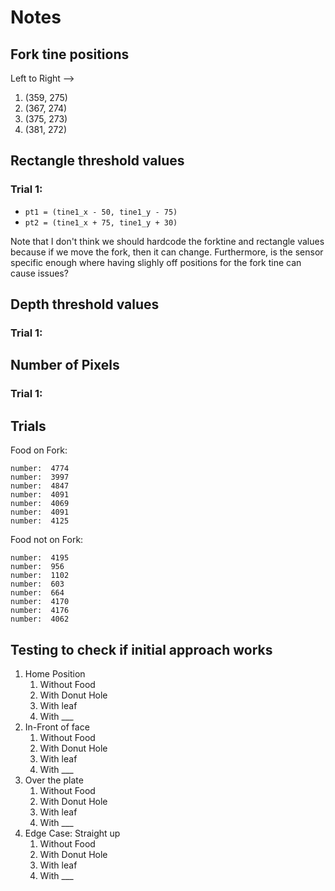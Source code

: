 # Notes
## Fork tine positions
Left to Right -->
1. (359, 275)
2. (367, 274)
3. (375, 273)
4. (381, 272)

## Rectangle threshold values
### Trial 1:
* `pt1 = (tine1_x - 50, tine1_y - 75)`
* `pt2 = (tine1_x + 75, tine1_y + 30)`

Note that I don't think we should hardcode the forktine
and rectangle values because if we move the fork, then
it can change. Furthermore, is the sensor specific enough 
where having slighly off positions for the fork tine can cause
issues?

## Depth threshold values
### Trial 1:

## Number of Pixels
### Trial 1:

## Trials
Food on Fork:
```commandline
number:  4774
number:  3997
number:  4847
number:  4091
number:  4069
number:  4091
number:  4125
```
Food not on Fork:
```commandline
number:  4195
number:  956
number:  1102
number:  603
number:  664
number:  4170
number:  4176
number:  4062
```

## Testing to check if initial approach works
1. Home Position
   1. Without Food
   2. With Donut Hole
   3. With leaf
   4. With ___
2. In-Front of face
   1. Without Food
   2. With Donut Hole
   3. With leaf
   4. With ___
3. Over the plate
   1. Without Food
   2. With Donut Hole
   3. With leaf
   4. With ___
4. Edge Case: Straight up
   1. Without Food
   2. With Donut Hole
   3. With leaf
   4. With ___